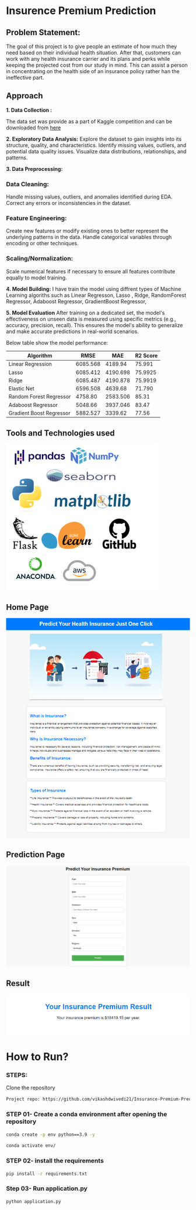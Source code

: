 # Insurence Premium Prediction

## Problem Statement:
The goal of this project is to give people an estimate of how much they need based on
their individual health situation. After that, customers can work with any health 
insurance carrier and its plans and perks while keeping the projected cost from our 
study in mind. This can assist a person in concentrating on the health side of an 
insurance policy rather han the ineffective part.

## Approach
**1. Data Collection :**

The data set was provide as a part of Kaggle competition and can be downloaded from [here](https://www.kaggle.com/competitions/playground-series-s3e8/data?select=train.csv)

**2. Exploratory Data Analysis:** 
Explore the dataset to gain insights into its structure, quality, and characteristics.
Identify missing values, outliers, and potential data quality issues.
Visualize data distributions, relationships, and patterns.

**3. Data Preprocessing:**
### Data Cleaning:
Handle missing values, outliers, and anomalies identified during EDA.
Correct any errors or inconsistencies in the dataset.

### Feature Engineering:
Create new features or modify existing ones to better represent the underlying patterns in the data.
Handle categorical variables through encoding or other techniques.

### Scaling/Normalization:
Scale numerical features if necessary to ensure all features contribute equally to model training.

**4. Model Building:**
I have train the model using diffrent types of Machine Learning algoriths such as Linear Regresson, Lasso , Ridge, RandomForest Regressor, Adaboost Regressor, GradientBoost Regressor, 

**5. Model Evaluation**
After training on a dedicated set, the model's effectiveness on unseen data is measured using specific metrics (e.g., accuracy, precision, recall). This ensures the model's ability to generalize and make accurate predictions in real-world scenarios. 

Below table show the model performance:

| **Algorithm** | **RMSE** | **MAE** | **R2 Score** |
|-----|-----|-----|-----|
| Linear Regression | 6085.568 | 4189.94 | 75.991 |
| Lasso | 6085.412 | 4190.698 | 75.9925 |
| Ridge | 6085.487 | 4190.878 | 75.9919 |
| Elastic Net | 6596.508 | 4639.68 | 71.790 |
| Random Forest Regressor | 4758.80 | 2583.506 | 85.31 |
| Adaboost Regressor | 5048.66 | 3937.046 | 83.47 |
| Gradient Boost Regressor | 5882.527 | 3339.62 | 77.56 |

## Tools and Technologies used
 ![Tools and Technologies](https://github.com/vikashdwivedi21/Insurance-Premium-Prediction/blob/master/images/Technologies%20used.png)

 ## Home Page
![Home](https://github.com/vikashdwivedi21/Insurance-Premium-Prediction/blob/master/images/UI/Home.png)

## Prediction Page
![Prediction](https://github.com/vikashdwivedi21/Insurance-Premium-Prediction/blob/master/images/UI/Prediction.png)

## Result
![Result](https://github.com/vikashdwivedi21/Insurance-Premium-Prediction/blob/master/images/UI/Result.png)

# How to Run?
 
 ### STEPS:

Clone the repository

```bash
Project repo: https://github.com/vikashdwivedi21/Insurance-Premium-Prediction.git
```

### STEP 01- Create a conda environment after opening the repository

```bash
conda create -p env python==3.9 -y
```

```bash
conda activate env/
```

### STEP 02- install the requirements
```bash
pip install -r requirements.txt
```

### Step 03- Run application.py
```bash
python application.py
```